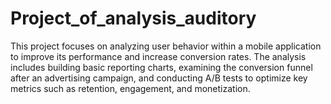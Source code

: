 # Project_of_analysis_auditory
This project focuses on analyzing user behavior within a mobile application to improve its performance and increase conversion rates. The analysis includes building basic reporting charts, examining the conversion funnel after an advertising campaign, and conducting A/B tests to optimize key metrics such as retention, engagement, and monetization.
